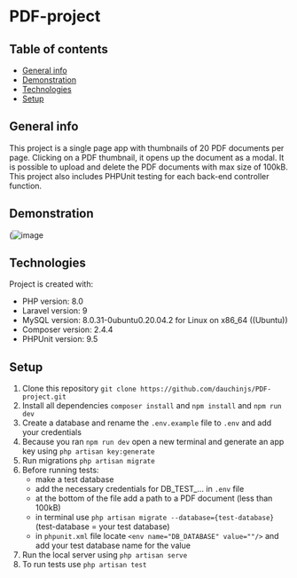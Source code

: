 # PDF-project

## Table of contents
* [General info](#general-info)
* [Demonstration](#demonstration)
* [Technologies](#technologies)
* [Setup](#setup)

## General info

This project is a single page app with thumbnails of 20 PDF documents per page. Clicking on a PDF thumbnail, it opens up the document as a modal. It is possible to upload and delete the PDF documents with max size of 100kB.
This project also includes PHPUnit testing for each back-end controller function.

## Demonstration
(![image](https://user-images.githubusercontent.com/93677423/229494687-e4d8ae8d-dcaa-4068-9eb7-09e02cd3c24b.png)

## Technologies

Project is created with:
* PHP version: 8.0
* Laravel version: 9
* MySQL version: 8.0.31-0ubuntu0.20.04.2 for Linux on x86_64 ((Ubuntu))
* Composer version: 2.4.4
* PHPUnit version: 9.5

## Setup

1. Clone this repository `git clone https://github.com/dauchinjs/PDF-project.git`
2. Install all dependencies `composer install` and `npm install` and `npm run dev`
3. Create a database and rename the `.env.example` file to `.env` and add your credentials
4. Because you ran `npm run dev` open a new terminal and generate an app key using `php artisan key:generate`
5. Run migrations `php artisan migrate`
6. Before running tests:
    * make a test database
    * add the necessary credentials for DB_TEST_... in `.env` file
    * at the bottom of the file add a path to a PDF document (less than 100kB)
    * in terminal use `php artisan migrate --database={test-database}` (test-database = your test database)
    * in `phpunit.xml` file locate `<env name="DB_DATABASE" value=""/>` and add your test database name for the value
7. Run the local server using `php artisan serve`
8. To run tests use `php artisan test`

